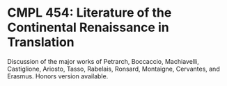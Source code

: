 # CMPL 454: Literature of the Continental Renaissance in Translation

Discussion of the major works of Petrarch, Boccaccio, Machiavelli, Castiglione, Ariosto, Tasso, Rabelais, Ronsard, Montaigne, Cervantes, and Erasmus. Honors version available.